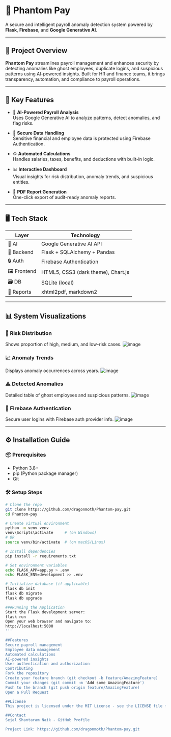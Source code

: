# 💼 Phantom Pay

A secure and intelligent payroll anomaly detection system powered by **Flask**, **Firebase**, and **Google Generative AI**.

---

## 🚀 Project Overview

**Phantom Pay** streamlines payroll management and enhances security by detecting anomalies like ghost employees, duplicate logins, and suspicious patterns using AI-powered insights. Built for HR and finance teams, it brings transparency, automation, and compliance to payroll operations.

---

## 🔑 Key Features

- 🧠 **AI-Powered Payroll Analysis**  
  Uses Google Generative AI to analyze patterns, detect anomalies, and flag risks.

- 🔐 **Secure Data Handling**  
  Sensitive financial and employee data is protected using Firebase Authentication.

- ⚙️ **Automated Calculations**  
  Handles salaries, taxes, benefits, and deductions with built-in logic.

- 📊 **Interactive Dashboard**  
  Visual insights for risk distribution, anomaly trends, and suspicious entities.

- 📁 **PDF Report Generation**  
  One-click export of audit-ready anomaly reports.

---

## 🖥️ Tech Stack

| Layer         | Technology                           |
|---------------|---------------------------------------|
| 🧠 AI         | Google Generative AI API              |
| 🧩 Backend    | Flask + SQLAlchemy + Pandas           |
| 🔒 Auth       | Firebase Authentication               |
| 🖼️ Frontend  | HTML5, CSS3 (dark theme), Chart.js     |
| 🗃️ DB        | SQLite (local)                         |
| 📄 Reports    | xhtml2pdf, markdown2                  |

---

## 📊 System Visualizations

### 🔴 Risk Distribution
Shows proportion of high, medium, and low-risk cases.
![image](https://github.com/user-attachments/assets/a25459ac-1d77-4bef-89de-b714c86df4e9)


### 📈 Anomaly Trends
Displays anomaly occurrences across years.
![image](https://github.com/user-attachments/assets/2c5a8de6-0bd0-43e1-9751-61665877c400)


### ⚠️ Detected Anomalies
Detailed table of ghost employees and suspicious patterns.
![image](https://github.com/user-attachments/assets/475f6072-c9cf-449d-a6ab-791ee87a5c32)


### 🔐 Firebase Authentication
Secure user logins with Firebase auth provider info.
![image](https://github.com/user-attachments/assets/75395d38-b702-4ff2-b711-96dd16ad1d5f)

---

## ⚙️ Installation Guide

### 📦 Prerequisites

- Python 3.8+
- pip (Python package manager)
- Git

### 🛠️ Setup Steps

```bash
# Clone the repo
git clone https://github.com/dragonmoth/Phantom-pay.git
cd Phantom-pay

# Create virtual environment
python -m venv venv
venv\Scripts\activate     # (on Windows)
# OR
source venv/bin/activate  # (on macOS/Linux)

# Install dependencies
pip install -r requirements.txt

# Set environment variables
echo FLASK_APP=app.py > .env
echo FLASK_ENV=development >> .env

# Initialize database (if applicable)
flask db init
flask db migrate
flask db upgrade

###Running the Application
Start the Flask development server:
flask run
Open your web browser and navigate to:
http://localhost:5000
'''

##Features
Secure payroll management
Employee data management
Automated calculations
AI-powered insights
User authentication and authorization
Contributing
Fork the repository
Create your feature branch (git checkout -b feature/AmazingFeature)
Commit your changes (git commit -m 'Add some AmazingFeature')
Push to the branch (git push origin feature/AmazingFeature)
Open a Pull Request

##License
This project is licensed under the MIT License - see the LICENSE file for details.

##Contact
Sejal Shantaram Naik - GitHub Profile

Project Link: https://github.com/dragonmoth/Phantom-pay.git
